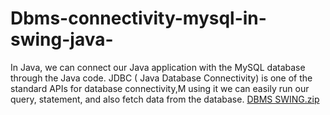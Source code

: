 # Dbms-connectivity-mysql-in-swing-java-
In Java, we can connect our Java application with the MySQL database through the Java code. JDBC ( Java Database Connectivity) is one of the standard APIs for database connectivity,M using it we can easily run our query, statement, and also fetch data from the database.
[DBMS SWING.zip](https://github.com/user-attachments/files/16411010/DBMS.SWING.zip)
